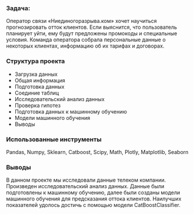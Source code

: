 ### Задача:
Оператор связи «Ниединогоразрыва.ком» хочет научиться прогнозировать отток клиентов. Если выяснится, что пользователь планирует уйти, ему будут предложены промокоды и специальные условия. Команда оператора собрала персональные данные о некоторых клиентах, информацию об их тарифах и договорах.

### Структура проекта
* Загрузка данных
* Общая информация
* Подготовка данных
* Соединие таблиц
* Исследовательский анализ данных
* Проверка гипотез
* Подготовка данных к машинному обучению
* Модели машинного обучения
* Выводы

### Использованные инструменты
Pandas, Numpy, Sklearn, Catboost, Scipy, Math, Plotly, Matplotlib, Seaborn

### Выводы
В данном проекте мы исследовали данные телеком компании. Произведен исследовательский анализ данных. Данные были подготовлены к машинному обучению, далее были созданы модели машинного обучения для предсказания оттока клиентов. Наилучших показателей удолось достичь с помощью модели CatBoostClassifier.